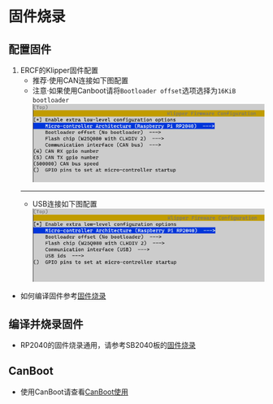# 固件烧录

## 配置固件

1. ERCF的Klipper固件配置
   * 推荐·使用CAN连接如下图配置
   * 注意·如果使用Canboot请将``Bootloader offset``选项选择为``16KiB bootloader``
   ![config](../../images/boards/fly_ercf/config-can.png ":no-zooom")
    ----
   * USB连接如下图配置
   ![config](../../images/boards/fly_ercf/config-usb.png ":no-zooom")


* 如何编译固件参考[固件烧录](/introduction/firmware)

## 编译并烧录固件

* RP2040的固件烧录通用，请参考SB2040板的[固件烧录](/board/fly_sb2040/flash.md)

## CanBoot

* 使用CanBoot请查看[CanBoot使用](/advanced/canboot.md)